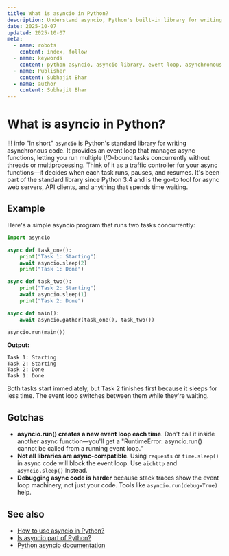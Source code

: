 ```yaml
---
title: What is asyncio in Python?
description: Understand asyncio, Python's built-in library for writing asynchronous programs using async/await syntax and event loops.
date: 2025-10-07
updated: 2025-10-07
meta:
  - name: robots
    content: index, follow
  - name: keywords
    content: python asyncio, asyncio library, event loop, asynchronous programming, async await, Subhajit Bhar
  - name: Publisher
    content: Subhajit Bhar
  - name: author
    content: Subhajit Bhar
---
```


# What is asyncio in Python?

<!-- more -->

!!! info "In short"
    `asyncio` is Python's standard library for writing asynchronous code. It provides an event loop that manages async functions, letting you run multiple I/O-bound tasks concurrently without threads or multiprocessing. Think of it as a traffic controller for your async functions—it decides when each task runs, pauses, and resumes. It's been part of the standard library since Python 3.4 and is the go-to tool for async web servers, API clients, and anything that spends time waiting.

## Example

Here's a simple asyncio program that runs two tasks concurrently:

```python
import asyncio

async def task_one():
    print("Task 1: Starting")
    await asyncio.sleep(2)
    print("Task 1: Done")

async def task_two():
    print("Task 2: Starting")
    await asyncio.sleep(1)
    print("Task 2: Done")

async def main():
    await asyncio.gather(task_one(), task_two())

asyncio.run(main())
```

**Output:**
```
Task 1: Starting
Task 2: Starting
Task 2: Done
Task 1: Done
```

Both tasks start immediately, but Task 2 finishes first because it sleeps for less time. The event loop switches between them while they're waiting.

## Gotchas

- **asyncio.run() creates a new event loop each time**. Don't call it inside another async function—you'll get a "RuntimeError: asyncio.run() cannot be called from a running event loop."
- **Not all libraries are async-compatible**. Using `requests` or `time.sleep()` in async code will block the event loop. Use `aiohttp` and `asyncio.sleep()` instead.
- **Debugging async code is harder** because stack traces show the event loop machinery, not just your code. Tools like `asyncio.run(debug=True)` help.

## See also

- [How to use asyncio in Python?](how-to-use-asyncio-in-python.md)
- [Is asyncio part of Python?](is-asyncio-part-of-python.md)
- [Python asyncio documentation](https://docs.python.org/3/library/asyncio.html)

<script type="application/ld+json">
{
  "@context": "https://schema.org",
  "@type": "FAQPage",
  "mainEntity": [{
    "@type": "Question",
    "name": "What is asyncio in Python?",
    "acceptedAnswer": {
      "@type": "Answer",
      "text": "asyncio is Python's standard library for writing asynchronous code. It provides an event loop that manages async functions, allowing you to run multiple I/O-bound tasks concurrently without threads or multiprocessing."
    }
  }]
}
</script>

